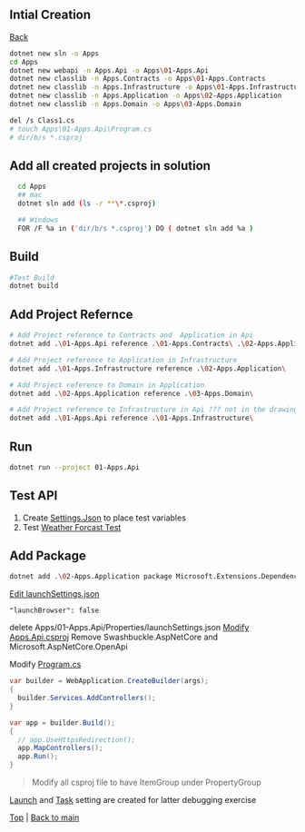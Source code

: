 ## Intial Creation
[Back][1]

```bash
dotnet new sln -o Apps
cd Apps
dotnet new webapi -n Apps.Api -o Apps\01-Apps.Api
dotnet new classlib -n Apps.Contracts -o Apps\01-Apps.Contracts
dotnet new classlib -n Apps.Infrastructure -o Apps\01-Apps.Infrastructure
dotnet new classlib -n Apps.Application -o Apps\02-Apps.Application
dotnet new classlib -n Apps.Domain -o Apps\03-Apps.Domain
```

```bash
del /s Class1.cs
# touch Apps\01-Apps.Api\Program.cs
# dir/b/s *.csproj
```
## Add all created projects in solution
```bash
  cd Apps
  ## mac
  dotnet sln add (ls -r **\*.csproj)

  ## Windows
  FOR /F %a in ('dir/b/s *.csproj') DO ( dotnet sln add %a )

```
## Build
```bash
#Test Build
dotnet build

```
## Add Project Refernce
```bash
# Add Project reference to Contracts and  Application in Api
dotnet add .\01-Apps.Api reference .\01-Apps.Contracts\ .\02-Apps.Application\

# Add Project reference to Application in Infrastructure
dotnet add .\01-Apps.Infrastructure reference .\02-Apps.Application\

# Add Project reference to Domain in Application
dotnet add .\02-Apps.Application reference .\03-Apps.Domain\

# Add Project reference to Infrastructure in Api ??? not in the drawing
dotnet add .\01-Apps.Api reference .\01-Apps.Infrastructure\
```

## Run

```bash
dotnet run --project 01-Apps.Api
```

## Test API
1. Create [Settings.Json][3] to place test variables
1. Test [Weather Forcast Test][2]

## Add Package

```bash
dotnet add .\02-Apps.Application package Microsoft.Extensions.DependencyInjection.Abstractions
```

[Edit launchSettings.json][4]
```
"launchBrowser": false
```

delete Apps/01-Apps.Api/Properties/launchSettings.json
[Modify Apps.Api.csproj][5] Remove Swashbuckle.AspNetCore and Microsoft.AspNetCore.OpenApi

Modify [Program.cs][30]
```csharp
var builder = WebApplication.CreateBuilder(args);
{
  builder.Services.AddControllers();
}

var app = builder.Build();
{
  // app.UseHttpsRedirection();
  app.MapControllers();
  app.Run();
}
```
> Modify all csproj file to have ItemGroup under PropertyGroup

[Launch][6] and [Task][7] setting are created for latter debugging exercise

[Top][0] | [Back to main][1]

[0]:#intial-creation
[1]:../../readme.md
[2]:../Request/WeatherForcast.http
[3]:../../.vscode/settings.json
[4]:../../Apps/01-Apps.Api/Properties/launchSettings.json
[5]:../../Apps/01-Apps.Api/Apps.Api.csproj
[30]:../../Apps/01-Apps.Api/Program.cs
[6]:../../.vscode/launch.json
[7]:../../.vscode/tasks.json